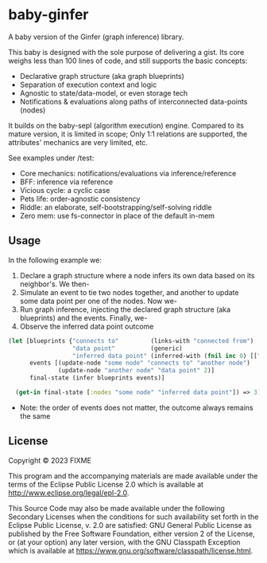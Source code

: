 # baby-ginfer

A baby version of the Ginfer (graph inference) library.

This baby is designed with the sole purpose of delivering a gist.
Its core weighs less than 100 lines of code, and still supports the basic concepts:
- Declarative graph structure (aka graph blueprints)
- Separation of execution context and logic
- Agnostic to state/data-model, or even storage tech
- Notifications & evaluations along paths of interconnected data-points (nodes)

It builds on the baby-sepl (algorithm execution) engine.
Compared to its mature version, it is limited in scope;
Only 1:1 relations are supported, the attributes' mechanics are very limited, etc.

See examples under /test:
- Core mechanics: notifications/evaluations via inference/reference
- BFF: inference via reference
- Vicious cycle: a cyclic case
- Pets life: order-agnostic consistency
- Riddle: an elaborate, self-bootstrapping/self-solving riddle
- Zero mem: use fs-connector in place of the default in-mem

## Usage

In the following example we: 
1. Declare a graph structure where 
a node infers its own data based on its neighbor's. We then-
2. Simulate an event to tie two nodes together, 
and another to update some data point per one of the nodes. Now we-
3. Run graph inference, injecting the declared graph structure (aka blueprints)
and the events. Finally, we-
4. Observe the inferred data point outcome 
```clojure
(let [blueprints {"connects to"         (links-with "connected from")
                  "data point"          (generic)
                  "inferred data point" (inferred-with (fnil inc 0) [["connects to" "data point"]])}
      events [(update-node "some node" "connects to" "another node")
              (update-node "another node" "data point" 2)]
      final-state (infer blueprints events)]

  (get-in final-state [:nodes "some node" "inferred data point"]) => 3)
```
* Note: the order of events does not matter, the outcome always remains the same

## License

Copyright © 2023 FIXME

This program and the accompanying materials are made available under the
terms of the Eclipse Public License 2.0 which is available at
http://www.eclipse.org/legal/epl-2.0.

This Source Code may also be made available under the following Secondary
Licenses when the conditions for such availability set forth in the Eclipse
Public License, v. 2.0 are satisfied: GNU General Public License as published by
the Free Software Foundation, either version 2 of the License, or (at your
option) any later version, with the GNU Classpath Exception which is available
at https://www.gnu.org/software/classpath/license.html.
